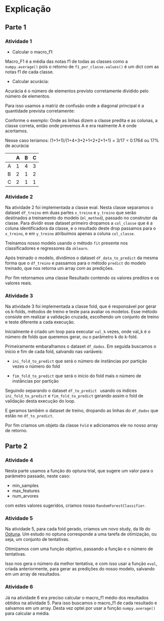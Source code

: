 # Explicação


## Parte 1

### Atividade 1
- Calcular o macro_f1:

Macro_F1 é a média das notas f1 de todas as classes como a `numpy.average()` pois o retorno de `f1_por_classe.values()` é um dict com as notas f1 de cada classe.

- Calcular acurácia:

Acurácia é o número de elementos previsto corretamente dividido pelo número de elementos.

Para isso usamos a matriz de confusão onde a diagonal principal é a quantidade prevista corretamente: 

Conforme o exemplo: 
Onde as linhas dizem a classe predita e as colunas, a classe correta, então onde prevemos A e era realmente A é onde acertamos.


Nesse caso teríamos: (1+1+1)/(1+4+3+2+1+2+2+1+1) = 3/17 = 0.1764 ou 17% de acurácia 

|   | A | B | C | 
|---|---|---|---|
| A | 1 | 4 | 3 |  
| B | 2 | 1 | 2 |  
| C | 2 | 1 | 1 |


### Atividade 2

Na atividade 2 foi implementada a classe eval.
Nesta classe separamos o dataset `df_treino`  em duas partes `x_treino` e  `y_treino` que serão destinados a treinamento do modelo (`ml_method`), passado no construtor da classe. Para dividir esse dataset primeiro dropamos a `col_classe` que é a coluna identificadora da classe, e o resultado deste drop passamos para o `x_treino`, e em `y_treino` atribuímos apenas a coluna `col_classe`.

Treinamos nosso modelo usando o método `fit` presente nos classificadores e regressores da `sklearn`.

Após treinado o modelo, dividimos o dataset `df_data_to_predict` da mesma forma que o `df_treino` e passamos para o método `predict` do modelo treinado, que nos retorna um array com as predições.	

Por fim retornamos uma classe Resultado contendo os valores preditos e os valores reais.



### Atividade 3

Na atividade 3 foi implementada a classe fold, que é responsável por gerar os k-folds, métodos de treino e teste para avaliar os modelos.
Esse método consiste em realizar a validação cruzada, escolhendo um conjunto de treino e teste diferente a cada execução.


Inicialmente é criado um loop para executar `val_k` vezes, onde val_k é o número de folds que queremos gerar, ou o parâmetro k do k-fold.

Primeiramente embaralhamos o dataset `df_dados`. Em seguida buscamos o início e fim de cada fold, salvando nas variáveis:
- `ini_fold_to_predict` que será o número de instâncias por partição vezes o número do fold

- `fim_fold_to_predict` que será o início do fold mais o número de instâncias por partição

Seguindo separando o dataset `df_to_predict ` usando os índices `ini_fold_to_predict` e `fim_fold_to_predict` gerando assim o fold de validação desta execução do loop.

E geramos também o dataset de treino, dropando as linhas do `df_dados` que estão no `df_to_predict`.

Por fim criamos um objeto da classe `Fold` e adicionamos ele no nosso array de retorno.


## Parte 2
### Atividade 4

Nesta parte usamos a função do optuna trial, que sugere um valor para o parâmetro passado, neste caso:
- min_samples 
- max_features
- num_arvores

com estes valores sugeridos, criamos nosso `RandomForestClassifier`.

### Atividade 5

Na atividade 5, para cada fold gerado, criamos um novo study, da lib do [Optuna](https://optuna.readthedocs.io/en/stable/reference/generated/optuna.study.Study.html#optuna.study.Study.optimize). Um estudo no optuna corresponde a uma tarefa de otimização, ou seja, um conjunto de tentativas.

Otimizamos com uma função objetivo, passando a função e o número de tentativas. 


Isso nos gera o número da melhor tentativa, e com isso usar a função `eval`, criada anteriormente, para gerar as predições do nosso modelo, salvando em um array de resultados.


### Atividade 6

Já na atividade 6 era preciso calcular o macro_f1 médio dos resultados obtidos na atividade 5.
Para isso buscamos o macro_f1 de cada resultado e salvamos em um array. Desta vez optei por usar a função `numpy.average()` para calcular a média.


